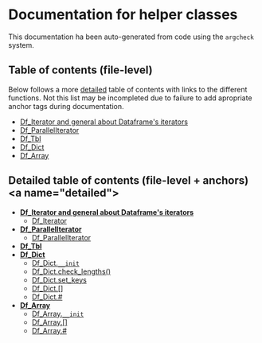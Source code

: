 # Documentation for helper classes

This documentation ha been auto-generated from code using the `argcheck` system.

## Table of contents (file-level)

Below follows a more [detailed](#detailed) table of contents with links to
the different functions. Not this list may be incompleted due to failure to
add apropriate anchor tags during documentation.


- [Df_Iterator and general about Dataframe's iterators](10_iterator.md)
- [Df_ParallelIterator](11_paralleliterator.md)
- [Df_Tbl](20_tbl.md)
- [Df_Dict](21_dict.md)
- [Df_Array](22_array.md)

## Detailed table of contents (file-level + anchors)<a name=\"detailed\">


- **[Df_Iterator and general about Dataframe's iterators](10_iterator.md)**
  - [Df_Iterator](10_iterator.md#Df_Iterator)
- **[Df_ParallelIterator](11_paralleliterator.md)**
  - [Df_ParallelIterator](11_paralleliterator.md#Df_ParallelIterator)
- **[Df_Tbl](20_tbl.md)**
- **[Df_Dict](21_dict.md)**
  - [Df_Dict.`__init`](21_dict.md#Df_Dict.__init)
  - [Df_Dict.check_lengths()](21_dict.md#Df_Dict.check_lengths)
  - [Df_Dict.set_keys](21_dict.md#Df_Dict.set_keys)
  - [Df_Dict.[]](21_dict.md#Df_Dict.[])
  - [Df_Dict.#](21_dict.md#Df_Dict.#)
- **[Df_Array](22_array.md)**
  - [Df_Array.`__init`](22_array.md#Df_Array.__init)
  - [Df_Array.[]](22_array.md#Df_Array.[])
  - [Df_Array.#](22_array.md#Df_Array.#)